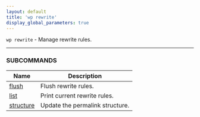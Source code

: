 ```yaml
---
layout: default
title: 'wp rewrite'
display_global_parameters: true
---
```


`wp rewrite` - Manage rewrite rules.

<hr />



### SUBCOMMANDS

<table>
	<thead>
	<tr>
		<th>Name</th>
		<th>Description</th>
	</tr>
	</thead>
	<tbody>
		<tr>
			<td><a href="/commands/rewrite/flush/">flush</a></td>
			<td>Flush rewrite rules.</td>
		</tr>
		<tr>
			<td><a href="/commands/rewrite/list/">list</a></td>
			<td>Print current rewrite rules.</td>
		</tr>
		<tr>
			<td><a href="/commands/rewrite/structure/">structure</a></td>
			<td>Update the permalink structure.</td>
		</tr>
	</tbody>
</table>
